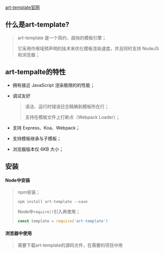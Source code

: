 [art-template官网](http://aui.github.io/art-template/zh-cn/)



## 什么是art-template?

>art-template 是一个简约、超快的模板引擎；
>
>它采用作用域预声明的技术来优化模板渲染速度，并且同时支持 NodeJS 和浏览器；





## art-tempalte的特性

* 拥有接近 JavaScript 渲染极限的的性能；

* 调试友好

  > 语法、运行时错误日志精确到模板所在行；
  >
  > 支持在模板文件上打断点（Webpack Loader）；

* 支持 Express、Koa、Webpack；

* 支持模板继承与子模板；

* 浏览器版本仅 6KB 大小；





## 安装



#### Node中安装

> npm安装；
>
> ```shell
> npm install art-template --save
> ```
>
> Node中`require()`引入再使用；
>
> ```javascript
> const template = require('art-template')
> ```



#### 浏览器中使用

> 需要下载art-template的源码文件，在需要的项目中用<script>标签引入
>
> ```html
> <script src="template-web.js"></script>
> ```





## 语法

> art-template 模版引擎同时支持两种模版语法：`标准语法`和`原始语法`；

* 标准语法

  > 模版更容易读写
  >
  > ```javascript
  > {{ JavaScript表达式 }}
  > ```



* 原始语法

  > 具有更强大的逻辑处理能力
  >
  > ```javascript
  > <%= JavaScript表达式 %>
  > ```



#### 原文输出

> 如果数据中携带`HTML`标签，默认模版引擎不会解析标签，会将其转义后输出；
>
> ```javascript
> //标准语法
> {{ @data }}
> ```



#### 条件判断

> 在模版中可以根据条件来决定显示哪块HTML代码；
>
> ```html
> {{if JudgeConditions}} ...content {{/if}}
> {{if JudgeConditions-1}} ... {{else if JudgeConditions-2}} ... {{/if}}
> 
> //例子
> {{if age>18}}
> 年龄大于18
> {{else if age<15}}
> 年龄小于15
> {{else}}
> 年龄不符合要求
> {{/if}}
> ```



#### 循环

> ```html
> <!--标准语法-->
> {{each target}}
> 	{{$index}} {{$value}}
> {{/each}}
> 
> <!--例子-->
> <ul>
>   {{each user}}
>   <li>
>     {{$value.name}}
>     {{$value.age}}
>     {{$value.sex}}
>   </li>
>   {{/each}}
> </ul>
> ```

[^target]:执行循环渲染所依赖的数据；
[^$index]:当前循环元素的索引值，固定写法；
[^$value]:当前循环元素的数据，固定写法；



#### 子模版

> 使用子模版可以将网站公共区域（头部、底部）抽离到单独的文件中；
>
> ```html
> <!--标准语法-->
> {{include 'sonTemplate'}}
> 
> <!--例子-->
> {{include './header.art'}}
> ```



#### 模版继承

> 模板继承允许你构建一个包含你站点共同元素的基本模板“骨架”;
>
> ```html
> <!--标准语法-->
> {{extend './layout.art'}}
> {{block 'head'}} ... {{/block}}
> ```

> 范例
>
> ```html
> <!--layout.art-->
> <!doctype html>
> <html>
> <head>
>     <meta charset="utf-8">
>     <title>{{block 'title'}}My Site{{/block}}</title>
> 
>     {{block 'head'}}
>     <link rel="stylesheet" href="main.css">
>     {{/block}}
> </head>
> <body>
>     {{block 'content'}}{{/block}}
> </body>
> </html>
> ```

> ```html
> <!--index.art-->
> {{extend './layout.art'}}
> 
> {{block 'title'}}{{title}}{{/block}}
> 
> {{block 'head'}}
>     <link rel="stylesheet" href="custom.css">
> {{/block}}
> 
> {{block 'content'}}
> <p>This is just an awesome page.</p>
> {{/block}}
> ```



#### 模版配置



###### 向模版中导入变量

>  template.defaults.imports.`dataName` = `dataValue`;



###### 设置模版的根目录

>  template.defaults.root = '`模版目录`';



###### 设置模版文件的默认后缀

> template.defaults.extname = '.art';


